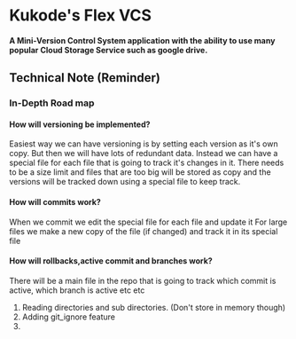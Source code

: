 #  Kukode's Flex VCS
#### A Mini-Version Control System application with the ability to use many popular Cloud Storage Service such as google drive.

## Technical Note (Reminder)

### In-Depth Road map
#### How will versioning be implemented?
Easiest way we can have versioning is by setting each version as it's own copy.
But then we will have lots of redundant data.
Instead we can have a special file for each file that is going to track it's changes in it.
There needs to be a size limit and files that are too big will be stored as copy and the versions will be tracked down using a special file to keep track.
#### How will commits work?
When we commit we edit the special file for each file and update it 
For large files we make a new copy of the file (if changed) and track it in its special file
#### How will rollbacks,active commit and branches work?
There will be a main file in the repo that is going to track which commit is active, which branch is active etc etc

1. Reading directories and sub directories. (Don't store in memory though)
2. Adding git_ignore feature
3. 